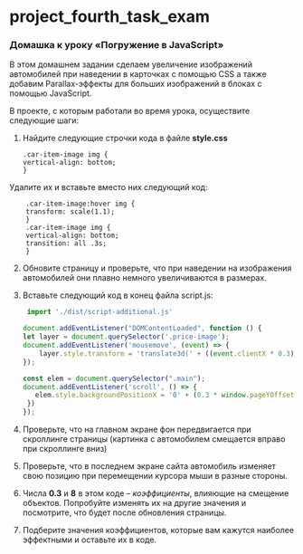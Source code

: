 # project_fourth_task_exam

### Домашка к уроку «Погружение в JavaScript»

В этом домашнем задании сделаем увеличение изображений автомобилей
при наведении в карточках с помощью CSS а также добавим Parallax-эффекты
для больших изображений в блоках с помощью JavaScript.

В проекте, с которым работали во время урока, осуществите следующие шаги:

1. Найдите следующие строчки кода в файле **style.css**

       .car-item-image img {
       vertical-align: bottom;
       }

Удалите их и вставьте вместо них следующий код:

        .car-item-image:hover img {
        transform: scale(1.1);
        }
        .car-item-image img {
        vertical-align: bottom;
        transition: all .3s;
        }

2. Обновите страницу и проверьте, что при наведении на изображения автомобилей они плавно немного увеличиваются в
   размерах.

3. Вставьте следующий код в конец файла script.js:

     ```js script
      import './dist/script-additional.js'
   
    document.addEventListener("DOMContentLoaded", function () {
     let layer = document.querySelector('.price-image');
     document.addEventListener('mousemove', (event) => {
         layer.style.transform = 'translate3d(' + ((event.clientX * 0.3) / 8) + 'px,' + ((event.clientY * 0.3) / 8) + 'px,0px)';
     });

     const elem = document.querySelector(".main");
     document.addEventListener('scroll', () => {
        elem.style.backgroundPositionX = '0' + (0.3 * window.pageYOffset) + 'px';
      })
   });
   
     ```


4. Проверьте, что на главном экране фон передвигается при скроллинге страницы 
(картинка с автомобилем смещается вправо
   при скроллинге вниз)

5. Проверьте, что в последнем экране сайта автомобиль изменяет свою позицию 
при перемещении курсора мыши в разные стороны.

6. Числа **0.3** и **8** в этом коде – _коэффициенты_, влияющие на смещение объектов. 
 Попробуйте изменять их на другие значения и   посмотрите, что будет после обновления страницы.

7. Подберите значения коэффициентов, которые вам кажутся наиболее эффектными и оставьте их в коде.